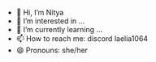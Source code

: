 - 👋 Hi, I’m Nitya
- 👀 I’m interested in ...
- 🌱 I’m currently learning ...
- 📫 How to reach me: discord laelia1064
- 😄 Pronouns: she/her
